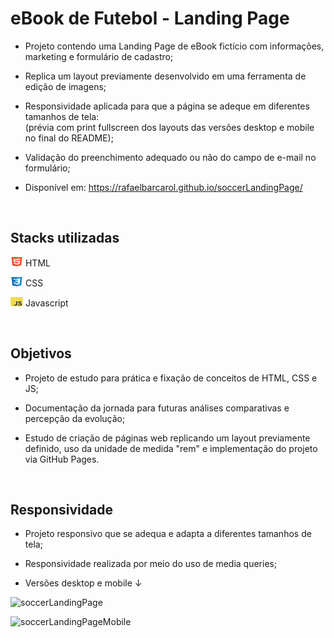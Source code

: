 # eBook de Futebol - Landing Page

- Projeto contendo uma Landing Page de eBook fictício com informações, marketing e formulário de cadastro;

- Replica um layout previamente desenvolvido em uma ferramenta de edição de imagens; 

- Responsividade aplicada para que a página se adeque em diferentes tamanhos de tela:<br>
(prévia com print fullscreen dos layouts das versões desktop e mobile no final do README);

- Validação do preenchimento adequado ou não do campo de e-mail no formulário;

- Disponível em: https://rafaelbarcarol.github.io/soccerLandingPage/


<br>

## Stacks utilizadas

<p><img alt="HTML" height="15" width="20" src="https://raw.githubusercontent.com/devicons/devicon/master/icons/html5/html5-original.svg"> HTML</p>

<p><img alt="CSS" height="15" width="20" src="https://raw.githubusercontent.com/devicons/devicon/master/icons/css3/css3-original.svg"> CSS</p>

<p><img alt="CSS" height="15" width="20" src="https://raw.githubusercontent.com/devicons/devicon/master/icons/javascript/javascript-original.svg"> Javascript</p>

<br>

## Objetivos

- Projeto de estudo para prática e fixação de conceitos de HTML, CSS e JS;

- Documentação da jornada para futuras análises comparativas e percepção da evolução;

- Estudo de criação de páginas web replicando um layout previamente definido, uso da unidade de medida "rem" e implementação do projeto via GitHub Pages.

<br>

## Responsividade

- Projeto responsivo que se adequa e adapta a diferentes tamanhos de tela;

- Responsividade realizada por meio do uso de media queries;

- Versões desktop e mobile ↓

![soccerLandingPage](https://github.com/rafaelbarcarol/soccerLandingPage/assets/128104779/8ea08524-fe18-45cf-8be8-f9e6db5faf8e)

![soccerLandingPageMobile](https://github.com/rafaelbarcarol/soccerLandingPage/assets/128104779/0e957ee7-4874-480e-9ce0-d0feaddeb19a)
